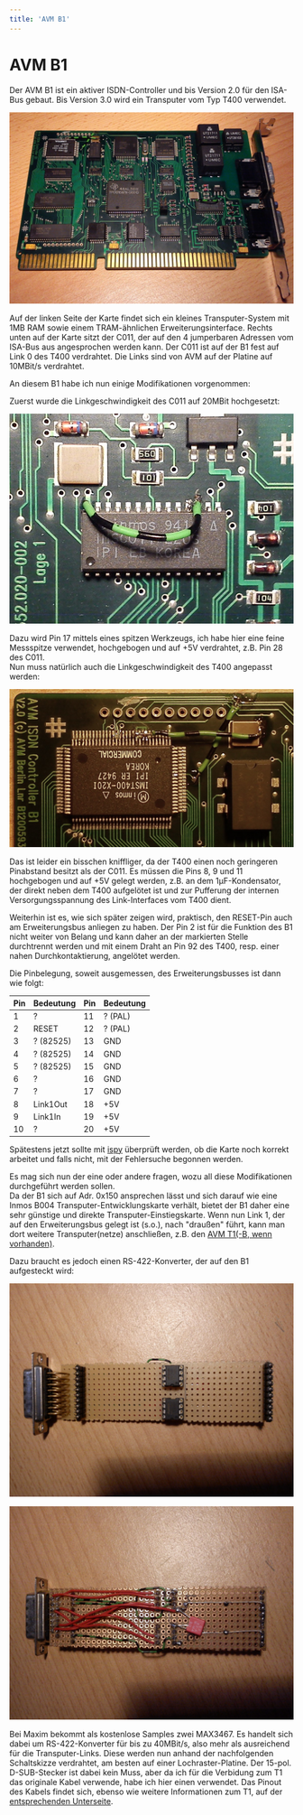 ```yaml
---
title: 'AVM B1'
---
```


# AVM B1

Der AVM B1 ist ein aktiver ISDN-Controller und bis Version 2.0 für den ISA-Bus gebaut.
Bis Version 3.0 wird ein Transputer vom Typ T400 verwendet.

![AVM B1 ISA-Karte](avm_b1_gesamt_web.jpg)

Auf der linken Seite der Karte findet sich ein kleines Transputer-System mit
1MB RAM sowie einem TRAM-ähnlichen Erweiterungsinterface. Rechts unten auf der Karte
sitzt der C011, der auf den 4 jumperbaren Adressen vom ISA-Bus aus angesprochen werden kann.
Der C011 ist auf der B1 fest auf Link 0 des T400 verdrahtet. Die Links sind
von AVM auf der Platine auf 10MBit/s verdrahtet.

An diesem B1 habe ich nun einige Modifikationen vorgenommen:

Zuerst wurde die Linkgeschwindigkeit des C011 auf 20MBit hochgesetzt:

![C012 auf dem B1](avm_b1_c012_web.jpg)

Dazu wird Pin 17 mittels eines spitzen Werkzeugs,
ich habe hier eine feine Messspitze verwendet, hochgebogen
und auf +5V verdrahtet, z.B. Pin 28 des C011.  
Nun muss natürlich auch die Linkgeschwindigkeit des T400 angepasst werden:

![T400 auf dem B1](avm_b1_t400_web.jpg)

Das ist leider ein bisschen kniffliger, da der T400 einen noch geringeren Pinabstand besitzt
als der C011. Es müssen die Pins 8, 9 und 11 hochgebogen und auf +5V gelegt werden, z.B. an dem 1µF-Kondensator,
der direkt neben dem T400 aufgelötet ist und zur Pufferung der internen Versorgungsspannung des Link-Interfaces vom T400 dient.

Weiterhin ist es, wie sich später zeigen wird, praktisch, den RESET-Pin auch am Erweiterungsbus
anliegen zu haben. Der Pin 2 ist für die Funktion des B1 nicht weiter von Belang und kann daher an der markierten Stelle
durchtrennt werden und mit einem Draht an Pin 92 des T400, resp. einer nahen Durchkontaktierung, angelötet werden.

Die Pinbelegung, soweit ausgemessen, des Erweiterungsbusses ist dann wie folgt:

Pin | Bedeutung | Pin |Bedeutung
----|-----------|-----|---------
1   | ?         |  11 | ? (PAL)
2   | RESET     |  12 | ? (PAL)
3   | ? (82525) |  13 |   GND
4   | ? (82525) |  14 |   GND
5   | ? (82525) |  15 |   GND
6   | ?         |  16 |   GND
7   | ?         |  17 |   GND
8   | Link1Out  |  18 |   +5V
9   | Link1In   |  19 |   +5V
10  | ?         |  20 |   +5V

Spätestens jetzt sollte mit [ispy](http://www.wizzy.com/wizzy/ispy.html) überprüft werden,
ob die Karte noch korrekt arbeitet und falls nicht, mit der Fehlersuche begonnen werden.

Es mag sich nun der eine oder andere fragen, wozu all diese Modifikationen durchgeführt werden sollen.  
Da der B1 sich auf Adr. 0x150 ansprechen lässt und sich darauf wie eine Inmos B004 Transputer-Entwicklungskarte verhält,
bietet der B1 daher eine sehr günstige und direkte Transputer-Einstiegskarte.
Wenn nun Link 1, der auf den Erweiterungsbus gelegt ist (s.o.),
nach "draußen" führt, kann man dort weitere Transputer(netze) anschließen,
z.B. den [AVM T1(-B, wenn vorhanden)](../avm_t1).

Dazu braucht es jedoch einen RS-422-Konverter, der auf den B1 aufgesteckt wird:

![RS-422-Converter top](rs422_top_web.jpg)

![RS-422-Converter bottom](rs422_bottom_web.jpg)

Bei Maxim bekommt als kostenlose Samples zwei MAX3467. Es handelt sich dabei um RS-422-Konverter für bis zu 40MBit/s,
also mehr als ausreichend für die Transputer-Links. Diese werden nun anhand der nachfolgenden Schaltskizze verdrahtet,
am besten auf einer Lochraster-Platine. Der 15-pol. D-SUB-Stecker ist dabei kein Muss, aber da ich für
die Verbidung zum T1 das originale Kabel verwende, habe ich hier einen verwendet. Das Pinout des Kabels findet sich,
ebenso wie weitere Informationen zum T1,
auf der [entsprechenden Unterseite](../avm_t1).

